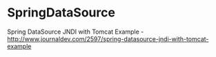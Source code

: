 # SpringDataSource
Spring DataSource JNDI with Tomcat Example - http://www.journaldev.com/2597/spring-datasource-jndi-with-tomcat-example
